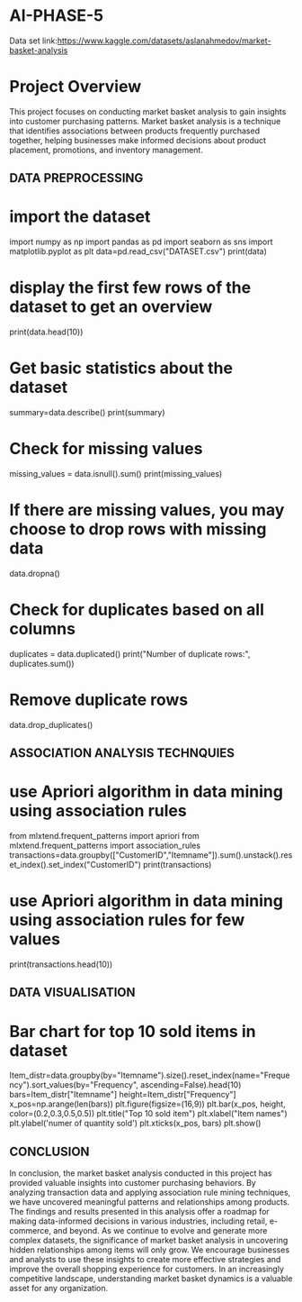 # AI-PHASE-5
Data set link:https://www.kaggle.com/datasets/aslanahmedov/market-basket-analysis


# Project Overview
This project focuses on conducting market basket analysis to gain insights into customer purchasing patterns. Market basket analysis is a technique that identifies associations between products frequently purchased together, helping businesses make informed decisions about product placement, promotions, and inventory management.

## DATA PREPROCESSING

# import the dataset

import numpy as np
import pandas as pd
import seaborn as sns
import matplotlib.pyplot as plt
data=pd.read_csv("DATASET.csv")
print(data) 

# display the first few rows of the dataset to get an overview
print(data.head(10))

# Get basic statistics about the dataset
summary=data.describe()
print(summary)

# Check for missing values
missing_values = data.isnull().sum()
print(missing_values)

# If there are missing values, you may choose to drop rows with missing data
data.dropna()

# Check for duplicates based on all columns
duplicates = data.duplicated()
print("Number of duplicate rows:", duplicates.sum())

# Remove duplicate rows
data.drop_duplicates()


## ASSOCIATION ANALYSIS TECHNQUIES

# use Apriori algorithm in data mining using association rules
from mlxtend.frequent_patterns import apriori 
from mlxtend.frequent_patterns import association_rules
transactions=data.groupby(["CustomerID","Itemname"]).sum().unstack().reset_index().set_index("CustomerID")
print(transactions)

# use Apriori algorithm in data mining using association rules for few values
print(transactions.head(10))

## DATA VISUALISATION

# Bar chart for top 10 sold items in dataset
Item_distr=data.groupby(by="Itemname").size().reset_index(name="Frequency").sort_values(by="Frequency", ascending=False).head(10)
bars=Item_distr["Itemname"]
height=Item_distr["Frequency"]
x_pos=np.arange(len(bars))
plt.figure(figsize=(16,9))
plt.bar(x_pos, height, color=(0.2,0.3,0.5,0.5))
plt.title("Top 10 sold item")
plt.xlabel("Item names")
plt.ylabel('numer of quantity sold')
plt.xticks(x_pos, bars)
plt.show()

## CONCLUSION
In conclusion, the market basket analysis conducted in this project has provided valuable insights into customer purchasing behaviors. By analyzing transaction data and applying association rule mining techniques, we have uncovered meaningful patterns and relationships among products.
 The findings and results presented in this analysis offer a roadmap for making data-informed decisions in various industries, including retail, e-commerce, and beyond. As we continue to evolve and generate more complex datasets, the significance of market basket analysis in uncovering hidden relationships among items will only grow.
We encourage businesses and analysts to use these insights to create more effective strategies and improve the overall shopping experience for customers. In an increasingly competitive landscape, understanding market basket dynamics is a valuable asset for any organization.
